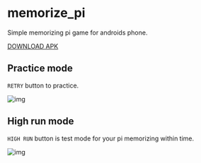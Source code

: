 # memorize_pi

Simple memorizing pi game for androids phone.  

[DOWNLOAD APK]()

## Practice mode

`RETRY` button to practice.

![img](https://i.imgur.com/TtfdTWe.gif)

## High run mode

`HIGH RUN` button is test mode for your pi memorizing within time.

![img](https://i.imgur.com/Th02eTA.gif)

